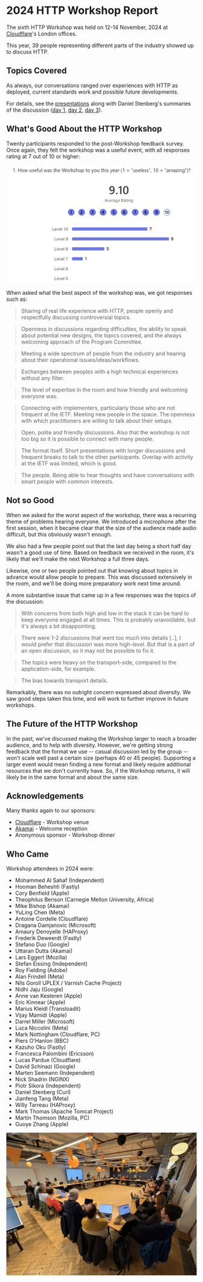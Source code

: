 # 2024 HTTP Workshop Report

The sixth HTTP Workshop was held on 12-14 November, 2024 at [Cloudflare](https://cloudflare.com/)'s London offices.

This year, 39 people representing different parts of the industry showed up to discuss HTTP.


## Topics Covered

As always, our conversations ranged over experiences with HTTP as deployed, current standards work and possible future developments.

For details, see the [presentations](talks/) along with Daniel Stenberg's summaries of the discussion ([day 1](https://daniel.haxx.se/blog/2024/11/13/the-2024-http-workshop/), [day 2](https://daniel.haxx.se/blog/2024/11/13/the-2024-workshop-day-two/), [day 3](https://daniel.haxx.se/blog/2024/11/14/workshop-season-six-episode-three/)).


## What's Good About the HTTP Workshop

Twenty participants responded to the post-Workshop feedback survey. Once again, they felt the workshop was a useful event, with all responses rating at 7 out of 10 or higher:

![Chart of survey results](asset/q1.png)

When asked what the best aspect of the workshop was, we got responses such as:

> Sharing of real life experience with HTTP, people openly and respectfully discussing controversial topics.

> Openness in discussions regarding difficulties, the ability to speak about potential new designs, the topics covered, and the always welcoming approach of the Program Committee.

> Meeting a wide spectrum of people from the industry and hearing about their operational issues/ideas/workflows.

> Exchanges between peoples with a high technical experiences without any filter.

> The level of expertise in the room and how friendly and welcoming everyone was.

> Connecting with implementers, particularly those who are not frequent at the IETF. Meeting new people in the space. The openness with which practitioners are willing to talk about their setups.

> Open, polite and friendly discussions. Also that the workshop is not too big so it is possible to connect with many people.

> The format itself. Short presentations with longer discussions and frequent breaks to talk to the other participants. Overlap with activity at the IETF was limited, which is good.

> The people. Being able to hear thoughts and have conversations with smart people with common interests.

## Not so Good

When we asked for the worst aspect of the workshop, there was a recurring theme of problems hearing everyone. We introduced a microphone after the first session, when it became clear that the size of the audience made audio difficult, but this obviously wasn't enough.

We also had a few people point out that the last day being a short half day wasn't a good use of time. Based on feedback we received in the room, it's likely that we'll make the next Workshop a full three days.

Likewise, one or two people pointed out that knowing about topics in advance would allow people to prepare. This was discussed extensively in the room, and we'll be doing more preparatory work next time around.

A more substantive issue that came up in a few responses was the topics of the discussion:

> With concerns from both high and low in the stack it can be hard to keep everyone engaged at all times. This is probably unavoidable, but it's always a bit disappointing.

> There were 1-2 discussions that went too much into details [..], I would prefer that discussion was more high-level. But that is a part of an open discussion, so it may not be possible to fix it.

> The topics were heavy on the transport-side, compared to the application-side, for example.

> The bias towards transport details.

Remarkably, there was no outright concern expressed about diversity. We saw good steps taken this time, and will work to further improve in future workshops.


## The Future of the HTTP Workshop

In the past, we've discussed making the Workshop larger to reach a broader audience, and to help with diversity. However, we're getting strong feedback that the format we use -- casual discussion led by the group -- won't scale well past a certain size (perhaps 40 or 45 people). Supporting a larger event would mean finding a new format and likely require additional resources that we don't currently have. So, if the Workshop returns, it will likely be in the same format and about the same size.


## Acknowledgements

Many thanks again to our sponsors:

* [Cloudflare](https://cloudflare.com/) - Workshop venue
* [Akamai](https://akamai.com/) - Welcome reception
* Anonymous sponsor - Workshop dinner


## Who Came

Workshop attendees in 2024 were:

* Mohammed Al Sahaf (Independent)
* Hooman Beheshti (Fastly)
* Cory Benfield (Apple)
* Theophilus Benson (Carnegie Mellon University, Africa)
* Mike Bishop (Akamai)
* YuLing Chen (Meta)
* Antoine Cordelle (Cloudflare)
* Dragana Damjanovic (Microsoft)
* Amaury Denoyelle (HAProxy)
* Frederik Deweerdt (Fastly)
* Stefano Duo (Google)
* Uttaran Dutta (Akamai)
* Lars Eggert (Mozilla)
* Stefan Eissing (Independent)
* Roy Fielding (Adobe)
* Alan Frindell (Meta)
* Nils Goroll UPLEX / Varnish Cache Project)
* Nidhi Jaju (Google)
* Anne van Kesteren (Apple)
* Eric Kinnear (Apple)
* Marius Kleidl (Transloadit)
* Vijay Mamidi (Apple)
* Darrel Miller (Microsoft)
* Luca Niccolini (Meta)
* Mark Nottingham (Cloudflare, PC)
* Piers O'Hanlon (BBC)
* Kazuho Oku (Fastly)
* Francesca Palombini (Ericsson)
* Lucas Pardue (Cloudflare)
* David Schinazi (Google)
* Marten Seemann (Independent)
* Nick Shadrin (NGINX)
* Piotr Sikora (Independent)
* Daniel Stenberg (Curl)
* Jianfeng Tang (Meta)
* Willy Tarreau (HAProxy)
* Mark Thomas (Apache Tomcat Project)
* Martin Thomson (Mozilla, PC)
* Guoye Zhang (Apple)



![Photo of the 2024 HTTP Workshop](asset/workshop.jpeg)
